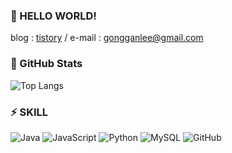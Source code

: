 ### 💬 HELLO WORLD!
blog : [tistory](https://gongganlee.tistory.com/ "티스토리") / 
e-mail : gongganlee@gmail.com

### 👀 GitHub Stats
![Top Langs](https://github-readme-stats.vercel.app/api/top-langs/?username=gongganlee&layout=compact&theme=graywhite)
<!--  ![sun_forest's GitHub stats](https://github-readme-stats.vercel.app/api?username=gongganlee&show_icons=true&theme=graywhite) -->

### ⚡ SKILL
![Java](https://img.shields.io/badge/java-%23ED8B00.svg?style=for-the-badge&logo=openjdk&logoColor=white)   ![JavaScript](https://img.shields.io/badge/javascript-%23323330.svg?style=for-the-badge&logo=javascript&logoColor=%23F7DF1E)  ![Python](https://img.shields.io/badge/python-3670A0?style=for-the-badge&logo=python&logoColor=ffdd54) ![MySQL](https://img.shields.io/badge/mysql-%2300f.svg?style=for-the-badge&logo=mysql&logoColor=white) ![GitHub](https://img.shields.io/badge/github-%23121011.svg?style=for-the-badge&logo=github&logoColor=white) 
